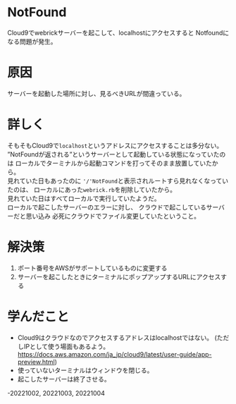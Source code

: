 # NotFound  
Cloud9でwebrickサーバーを起こして、localhostにアクセスすると
Notfoundになる問題が発生。  

# 原因  
サーバーを起動した場所に対し、見るべきURLが間違っている。  

# 詳しく  
そもそもCloud9で`localhost`というアドレスにアクセスすることは多分ない。  
”NotFoundが返される”というサーバーとして起動している状態になっていたのは
ローカルでターミナルから起動コマンドを打ってそのまま放置していたから。  
見れていた日もあったのに
`'/'NotFound`と表示されルートすら見れなくなっていたのは、
ローカルにあった`webrick.rb`を削除していたから。  
見れていた日はすべてローカルで実行していたようだ。  
ローカルで起こしたサーバーのエラーに対し、
クラウドで起こしているサーバーだと思い込み
必死にクラウドでファイル変更していたということ。

# 解決策  
1. ポート番号をAWSがサポートしているものに変更する
2. サーバーを起こしたときにターミナルにポップアップするURLにアクセスする

# 学んだこと  
* Cloud9はクラウドなのでアクセスするアドレスはlocalhostではない。
(ただしIPとして使う場面もあるよう。
https://docs.aws.amazon.com/ja_jp/cloud9/latest/user-guide/app-preview.html)
* 使っていないターミナルはウィンドウを閉じる。
* 起こしたサーバーは終了させる。

-20221002, 20221003, 20221004